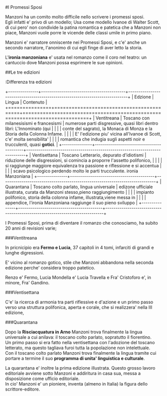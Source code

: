
#I Promessi Sposi

Manzoni ha un comito molto difficile nello scrivere i promessi sposi.  
Egli infatti e' privo di un modello; Usa come modello Ivanoe di Walter Scott, di
cui pero' non condivide la patina romantica e patetica che a Manzoni non piace,
Manzoni vuole porre le vicende delle classi umile in primo piano.

Manzoni e' narratore onniscente nei Promessi Sposi, e c'e' anche un secondo
narratore, l'anonimo di cui egli finge di aver letto la storia.

L'**ironia manzoniana** e' usata nel romanzo come il coro nel teatro: un
cantuccio dove Manzoni possa esprimere le sue opinioni.

##Le tre edizioni


:Differenza tra edizioni

+---------------+------------------------------------------+-----------------------------------------------------------------------------+
| Edzione	| Lingua				   | Contenuto 									 |
+===============+==========================================+=============================================================================+
| Ventitreana	| Toscano con milanesisismi e francesismi  | numerose parti disgressive, quasi libri dentro libri: L'Innominato (qui 	 |
|		|					   | conte del sagrato), la Monaca di Monza e la Storia della Colonna Infame. 	 |
|		|					   | E' l'edizione piu' vicina all'Ivanoe di Scott, c'e' molta sensibilita'  	 |
|		|					   | romantica che indugia sugli aspetti noir e trucculenti, quasi **gotici**.	 |
+---------------+------------------------------------------+-----------------------------------------------------------------------------+
| Ventisettana  | Toscano Letterario, depurato d'idiotismi | riduzione delle disgressioni, si comincia a proporre l'assetto polifonico,	 |
|		|					   | si raggiunge maggiore equivalenza tra passione e riflessione e si accentua	 |
|		|					   | scavo psicologico perdendo molto le parti trucculente. ironia Manzoniana	 |
+---------------+------------------------------------------+-----------------------------------------------------------------------------+
| Quarantana	| Toscano colto parlato, lingua universale | edizone ufficiale illustrata, curata da Manzoni stesso,pieno raggiungimento |
|		|					   | impianto polifonico, storia della colonna infame, illustrata,viene messa in |
|		|					   | appendice, l'ironia Manzoniana raggiunge il suo pieno sviluppo		 |
+---------------+------------------------------------------+-----------------------------------------------------------------------------+
							    
I Promessi Sposi, prima di diventare il romanzo che conosciamo, ha subito 20
anni di revisioni varie;

###Ventitreana

In pricnicipio era **Fermo e Lucia**, 37 capitoli in 4 tomi, infarciti di grandi
e lunghe digressioni.

E' vicino al romanzo gotico, stile che Manzoni abbandona nella seconda edizione
perche' considera troppo patetico.

Renzo e' Fermo, Lucia Mondella e' Lucia Travella e Fra' Cristoforo e', in
minore, Fra' Gandino.

###Ventisettana

C'e' la ricerca di armonia tra parti riflessive e d'azione e un primo passo
verso una struttura polifonica, aperta e corale, che si realizzera' nella III edizione,

###Quarantana

Dopo la **Risciacquatura in Arno** Manzoni trova finalmente la lingua universale
a cui anilava: il toscano colto parlato, sopratutto il fiorentino.  
Un primo passo si era fatto nella ventisettana con l'adozione del toscano
letterato, ma questo tagliava furoi tutta la popolazione non intelettuale.  
Con il toscano colto parlato Manzoni trova finalmente la lingua tramite cui
portare a termine il suo **programma di unita' linguistica e culturale**.

La quarantana e' inoltre la prima edizione illustrata. Questo grosso lavoro
editoriale avviene sotto Manzoni e addiritura in casa sua, messa a disposizione
come ufficio editoriale.  
In cio' Manzoni e' un pioniere, inventa (almeno in Italia) la figura dello
scrittore-editore.
